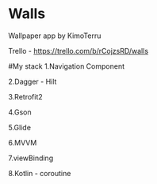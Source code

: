 # Walls
Wallpaper app by KimoTerru

Trello - https://trello.com/b/rCojzsRD/walls

#My stack
1.Navigation Component

2.Dagger - Hilt

3.Retrofit2

4.Gson

5.Glide

6.MVVM

7.viewBinding

8.Kotlin - coroutine
